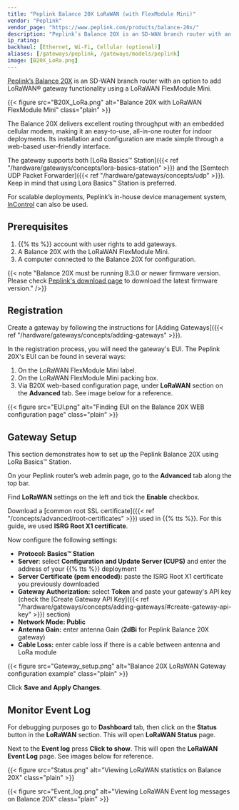 ```yaml
---
title: "Peplink Balance 20X LoRaWAN (with FlexModule Mini)"
vendor: "Peplink"
vendor_page: "https://www.peplink.com/products/balance-20x/"
description: "Peplink’s Balance 20X is an SD-WAN branch router with an option to add LoRaWAN® gateway functionality using a LoRaWAN FlexModule Mini."
ip_rating:
backhaul: [Ethernet, Wi-Fi, Cellular (optional)]
aliases: [/gateways/peplink, /gateways/models/peplink]
image: [B20X_LoRa.png]
---
```


[Peplink’s Balance 20X](https://www.peplink.com/products/balance-20x/) is an SD-WAN branch router with an option to add LoRaWAN® gateway functionality using a LoRaWAN FlexModule Mini.

{{< figure src="B20X_LoRa.png" alt="Balance 20X with LoRaWAN FlexModule Mini" class="plain" >}}

The Balance 20X delivers excellent routing throughput with an embedded cellular modem, making it an easy-to-use, all-in-one router for indoor deployments. Its installation and configuration are made simple through a web-based user-friendly interface.

The gateway supports both [LoRa Basics™ Station]({{< ref "/hardware/gateways/concepts/lora-basics-station" >}}) and the [Semtech UDP Packet Forwarder]({{< ref "/hardware/gateways/concepts/udp" >}}). Keep in mind that using Lora Basics™ Station is preferred.

For scalable deployments, Peplink’s in-house device management system, [InControl](https://www.peplink.com/software/network-management-solution-incontrol-2/) can also be used.

## Prerequisites

1. {{% tts %}} account with user rights to add gateways.
2. A Balance 20X with the LoRaWAN FlexModule Mini.
3. A computer connected to the Balance 20X for configuration.

{{< note "Balance 20X must be running 8.3.0 or newer firmware version. Please check [Peplink's download page](https://www.peplink.com/support/downloads/#balance) to download the latest firmware version." />}}

## Registration

Create a gateway by following the instructions for [Adding Gateways]({{< ref "/hardware/gateways/concepts/adding-gateways" >}}).

In the registration process, you will need the gateway's EUI. The Peplink 20X's EUI can be found in several ways:

1. On the LoRaWAN FlexModule Mini label.
2. On the LoRaWAN FlexModule Mini packing box.
3. Via B20X web-based configuration page, under **LoRaWAN** section on the **Advanced** tab. See image below for a reference.

{{< figure src="EUI.png" alt="Finding EUI on the Balance 20X WEB configuration page" class="plain" >}}

## Gateway Setup

This section demonstrates how to set up the Peplink Balance 20X using LoRa Basics™ Station.

On your Peplink router’s web admin page, go to the **Advanced** tab along the top bar.

Find **LoRaWAN** settings on the left and tick the **Enable** checkbox.

Download a [common root SSL certificate]({{< ref "/concepts/advanced/root-certificates" >}}) used in {{% tts %}}. For this guide, we used **ISRG Root X1 certificate**.

Now configure the following settings:

- **Protocol: Basics™ Station**
- **Server**: select **Configuration and Update Server (CUPS)** and enter the address of your {{% tts %}} deployment
- **Server Certificate (pem encoded):** paste the ISRG Root X1 certificate you previously downloaded
- **Gateway Authorization:** select **Token** and paste your gateway's API key (check the [Create Gateway API Key]({{< ref "/hardware/gateways/concepts/adding-gateways/#create-gateway-api-key" >}}) section)
- **Network Mode: Public**
- **Antenna Gain:** enter antenna Gain (**2dBi** for Peplink Balance 20X gateway)
- **Cable Loss:** enter cable loss if there is a cable between antenna and LoRa module

{{< figure src="Gateway_setup.png" alt="Balance 20X LoRaWAN Gateway configuration example" class="plain" >}}

Click **Save and Apply Changes**.

## Monitor Event Log

For debugging purposes go to **Dashboard** tab, then click on the **Status** button in the **LoRaWAN** section. This will open **LoRaWAN Status** page.

Next to the **Event log** press **Click to show**. This will open the **LoRaWAN Event Log** page. See images below for reference.

{{< figure src="Status.png" alt="Viewing LoRaWAN statistics on Balance 20X" class="plain" >}}

{{< figure src="Event_log.png" alt="Viewing LoRaWAN Event log messages on Balance 20X" class="plain" >}}
